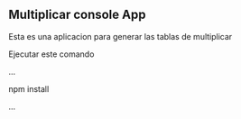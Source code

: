 ## Multiplicar console App

Esta es una aplicacion para generar las tablas de multiplicar

Ejecutar este comando 

...


npm install

...